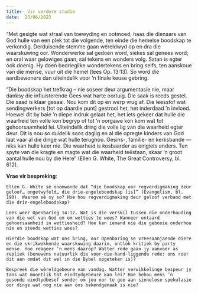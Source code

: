 ```yaml
---
title:  Vir verdere studie
date:  23/06/2023
---
```


“Met gesigte wat straal van toewyding en ootmoed, haas die dienaars van God hulle van een plek tot die volgende, ten einde die hemelse boodskap te verkondig. Derduisende stemme gaan wêreldwyd op en dra die waarskuwing oor. Wonderwerke sal gedoen word, siekes sal genees word; en oral waar gelowiges gaan, sal tekens en wonders volg. Satan is egter ook doenig. Hy doen bedrieglike wondertekens en bring selfs, ten aanskoue van die mense, vuur uit die hemel (lees Op. 13:13). So word die aardbewoners dan uiteindelik voor ’n finale keuse gebring.

“Die boodskap het trefkrag – nie soseer deur argumentasie nie, maar danksy die influisterende Gees wat harte oortuig. Die saak is reeds gestel. Die saad is klaar gesaai. Nou kom dit op en werp vrug af. Die leesstof wat sendingwerkers [tot op daardie punt] gestrooi het, het inderdaad ’n invloed. Hoewel dit by baie ’n diepe indruk gelaat het, het iets gekeer dat hulle die waarheid ten volle kon begryp of tot ’n oorgawe kon kom wat tot gehoorsaamheid lei. Uiteindelik dring die volle lig van die waarheid egter deur. Dit is nou so duidelik soos daglig en al die opregte kinders van God laat vaar al die dinge wat hulle terughou. Gesins-, familie- en kerksbande — niks kan hulle keer nie. Die waarheid is kosbaarder as enigiets anders. Ten spyte van die kragte en magte wat die waarheid teëstaan, skaar ’n groot aantal hulle nou by die Here” (Ellen G. White, The Great Controversy, bl. 612).

**Vrae vir bespreking**:

`Ellen G. White sê onomwonde dat “die boodskap oor regverdigmaking deur geloof… ongetwyfeld… die drie-engeleboodskap [is]” (Evangelism, bl. 190). Waarom sê sy so? Hoe hou regverdigmaking deur geloof verband met die drie-engeleboodskap? `

`Lees weer Openbaring 14:12. Wat is die verskil tussen die onderhouding van die wet van God en om wetties te wees? Wanneer ontaard gehoorsaamheid in wettiesheid? Hoe kan iemand nie die gebooie onderhou nie en steeds wetties wees?  `

`Hierdie boodskap wat ons bring, oor Openbaring se vreesaanjaende diere en die skrikwekkende waarskuwing daarin, ontlok kritiek by party mense. Hoe reageer ’n mens daarop? Watter rede gaan jy aanvoer as repliek (benewens natuurlik die voor-die-hand-liggende rede: ons roer dit aan omdat dit wel in die Bybel opgeteken is)? `

`Bespreek die wêreldgebeure van vandag. Watter verwikkelinge bespeur jy tans wat moontlik tot eindtydgebeure kan lei? Hoe behou mens ’n gesonde eindtydbesef sonder om jou oor te gee aan sinnelose spekulasie oor dinge wat nog nie aan ons bekendgemaak is nie? `
